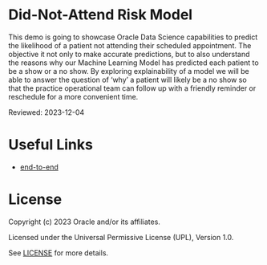 # Did-Not-Attend Risk Model

This demo is going to showcase Oracle Data Science capabilities to predict the likelihood of a patient not attending their scheduled appointment.
The objective it not only to make accurate predictions, but to also understand the reasons why our Machine Learning Model has predicted each patient to be a show or a no show.
By exploring explainability of a model we will be able to answer the question of ‘why’ a patient will likely be a no show so that the practice operational team can follow up with a friendly reminder or reschedule for a more convenient time.

Reviewed: 2023-12-04
 
 
# Useful Links
 
- [end-to-end](https://www.youtube.com/watch?v=xJIGjiMHRU8)

 
# License
 
Copyright (c) 2023 Oracle and/or its affiliates.
 
Licensed under the Universal Permissive License (UPL), Version 1.0.
 
See [LICENSE](https://github.com/oracle-devrel/technology-engineering/blob/main/LICENSE) for more details.